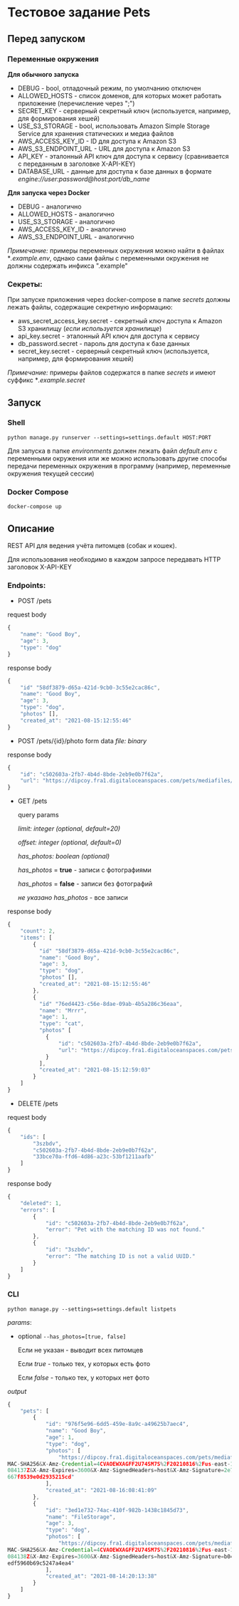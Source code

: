 # Тестовое задание Pets

## Перед запуском

### Переменные окружения

__Для обычного запуска__

* DEBUG - bool, отладочный режим, по умолчанию отключен
* ALLOWED_HOSTS - список доменов, для которых может работать приложение (перечисление через ";")
* SECRET_KEY - серверный секретный ключ (используется, например, для формирования хешей)
* USE_S3_STORAGE - bool, использовать Amazon Simple Storage Service для хранения статических и медиа файлов
* AWS_ACCESS_KEY_ID - ID для доступа к Amazon S3
* AWS_S3_ENDPOINT_URL - URL для доступа к Amazon S3
* API_KEY - эталонный API ключ для доступа к сервису (сравнивается с переданным в заголовке X-API-KEY)
* DATABASE_URL - данные для доступа к базе данных в формате *engine://user:password@host:port/db_name*

__Для запуска через Docker__

* DEBUG - аналогично
* ALLOWED_HOSTS - аналогично
* USE_S3_STORAGE - аналогично
* AWS_ACCESS_KEY_ID - аналогично
* AWS_S3_ENDPOINT_URL - аналогично

*Примечание:* примеры переменных окружения можно найти в файлах **.example.env*, однако сами файлы с переменными окружения не должны содержать инфикса ".example"

### Секреты:

При запуске приложения через docker-compose в папке *secrets* должны лежать файлы, содержащие секретную информацию:

* aws_secret_access_key.secret - секретный ключ доступа к Amazon S3 хранилищу (*если используется хранилище*)
* api_key.secret - эталонный API ключ для доступа к сервису
* db_password.secret - пароль для доступа к базе данных
* secret_key.secret - серверный секретный ключ (используется, например, для формирования хешей)

*Примечание:* примеры файлов содержатся в папке *secrets* и имеют суффикс **.example.secret* 

## Запуск

### Shell

`python manage.py runserver --settings=settings.default HOST:PORT`

Для запуска в папке *environments* должен лежать файл *default.env* с переменными окружения или же можно использовать другие способы передачи переменных окружения в программу (например, переменные окружения текущей сессии)

### Docker Compose

`docker-compose up`

## Описание

REST API для ведения учёта питомцев (собак и кошек).

Для использования необходимо в каждом запросе передавать HTTP заголовок X-API-KEY

### Endpoints:

* POST /pets

request body
```javascript
{
	"name": "Good Boy",
    "age": 3,
    "type": "dog"
}
```
response body
```javascript
{
	"id" "58df3879-d65a-421d-9cb0-3c55e2cac86c",
    "name": "Good Boy",
    "age": 3,
    "type": "dog",
    "photos" [],
    "created_at": "2021-08-15:12:55:46"
}
```

* POST /pets/{id}/photo
form data
*file: binary*

response body

```javascript
{
	"id": "c502603a-2fb7-4b4d-8bde-2eb9e0b7f62a",
    "url": "https://dipcoy.fra1.digitaloceanspaces.com/pets/mediafiles/1_gCSYcFK.jpg?X-Amz-Algorithm=AWS4-HMAC-SHA256&X-Amz-Credential=4CVAOEWXAGFF2U74SM7S%2F20210816%2Fus-east-1%2Fs3%2Faws4_request&X-Amz-Date=20210816T081242Z&X-Amz-Expires=3600&X-Amz-SignedHeaders=host&X-Amz-Signature=cda59e0d77612d455e5f6171166ee70f96563589bfbdba4f2c14e1f61837ba60"
}
```

* GET /pets

  query params

  *limit: integer (optional, default=20)*

  *offset: integer (optional, default=0)*

  *has_photos: boolean (optional)*
  
  *has_photos* = __true__ - записи с фотографиями
  
  *has_photos* = __false__ - записи без фотографий
  
  *не указано has_photos* - все записи
  
response body
```javascript
{
	"count": 2,
    "items": [
        {
          "id" "58df3879-d65a-421d-9cb0-3c55e2cac86c",
          "name": "Good Boy",
          "age": 3,
          "type": "dog",
          "photos" [],
          "created_at": "2021-08-15:12:55:46"
      	},
        {
          "id" "76ed4423-c56e-8dae-09ab-4b5a286c36eaa",
          "name": "Mrrr",
          "age": 1,
          "type": "cat",
          "photos" [
          	{
          		"id": "c502603a-2fb7-4b4d-8bde-2eb9e0b7f62a",
                "url": "https://dipcoy.fra1.digitaloceanspaces.com/pets/mediafiles/1_gCSYcFK.jpg?X-Amz-Algorithm=AWS4-HMAC-SHA256&X-Amz-Credential=4CVAOEWXAGFF2U74SM7S%2F20210816%2Fus-east-1%2Fs3%2Faws4_request&X-Amz-Date=20210816T081242Z&X-Amz-Expires=3600&X-Amz-SignedHeaders=host&X-Amz-Signature=cda59e0d77612d455e5f6171166ee70f96563589bfbdba4f2c14e1f61837ba60"
          	}
          ],
          "created_at": "2021-08-15:12:59:03"
      	}
    ]
}
```

* DELETE /pets

request body
```javascript
{
    "ids": [
        "3szbdv",
        "c502603a-2fb7-4b4d-8bde-2eb9e0b7f62a",
        "33bce70a-ffd6-4d86-a23c-53bf1211aafb"
    ]
}
```

response body
```javascript
{
    "deleted": 1,
    "errors": [
        {
            "id": "c502603a-2fb7-4b4d-8bde-2eb9e0b7f62a",
            "error": "Pet with the matching ID was not found."
        },
        {
            "id": "3szbdv",
            "error": "The matching ID is not a valid UUID."
        }
    ]
}
```

### CLI

`python manage.py --settings=settings.default listpets`

*params*:

* optional
	`--has_photos=[true, false]`
    
    Если не указан - выводит всех питомцев
    
    Если *true* - только тех, у которых есть фото
    
    Если *false* - только тех, у которых нет фото

*output*
```javascript
{
    "pets": [
        {
            "id": "976f5e96-6dd5-459e-8a9c-a49625b7aec4",
            "name": "Good Boy",
            "age": 1,
            "type": "dog",
            "photos": [
                "https://dipcoy.fra1.digitaloceanspaces.com/pets/mediafiles/1_bSGN29V.jpg?X-Amz-Algorithm=AWS4-H
MAC-SHA256&X-Amz-Credential=4CVAOEWXAGFF2U74SM7S%2F20210816%2Fus-east-1%2Fs3%2Faws4_request&X-Amz-Date=20210816T
084137Z&X-Amz-Expires=3600&X-Amz-SignedHeaders=host&X-Amz-Signature=2e738e258c6b9ef1ab37e8fed52ed9d14dc4e3adcc67
667f8539e0d2935215cd"
            ],
            "created_at": "2021-08-16:08:41:09"
        },
        {
            "id": "3ed1e732-74ac-410f-982b-1438c1845d73",
            "name": "FileStorage",
            "age": 3,
            "type": "dog",
            "photos": [
                "https://dipcoy.fra1.digitaloceanspaces.com/pets/mediafiles/1_bGw0j96.jpg?X-Amz-Algorithm=AWS4-H
MAC-SHA256&X-Amz-Credential=4CVAOEWXAGFF2U74SM7S%2F20210816%2Fus-east-1%2Fs3%2Faws4_request&X-Amz-Date=20210816T
084138Z&X-Amz-Expires=3600&X-Amz-SignedHeaders=host&X-Amz-Signature=b04edb01684e4bedce3d3fc562e6046ff32018511eb2
edf5960b69c5247a4ea4"
            ],
            "created_at": "2021-08-14:20:13:38"
        }
    ]
}
```
